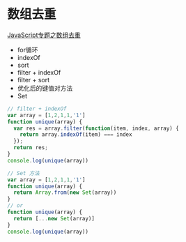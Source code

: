 # 数组去重
[JavaScript专题之数组去重](https://github.com/mqyqingfeng/Blog/issues/27)
- for循环
- indexOf
- sort
- filter + indexOf
- filter + sort
- 优化后的键值对方法
- Set

```js
// filter + indexOf
var array = [1,2,1,1,'1']
function unique(array) {
  var res = array.filter(function(item, index, array) {
    return array.indexOf(item) === index
  });
  return res;
}
console.log(unique(array))
```

```js
// Set 方法
var array = [1,2,1,1,'1']
function unique(array) {
  return Array.from(new Set(array))
}
// or
function unique(array) {
  return [...new Set(array)]
}
console.log(unique(array))
```